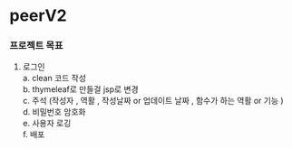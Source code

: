 # peerV2

### 프로젝트 목표
1. 로그인 <br>
   a. clean 코드 작성<br>
   b. thymeleaf로 만들걸 jsp로 변경<br>
   c. 주석 (작성자 , 역활 , 작성날짜 or 업데이트 날짜 , 함수가 하는 역활 or 기능 )<br>
   d. 비밀번호 암호화<br>
   e. 사용자 로깅<br>
   f. 배포<br>
